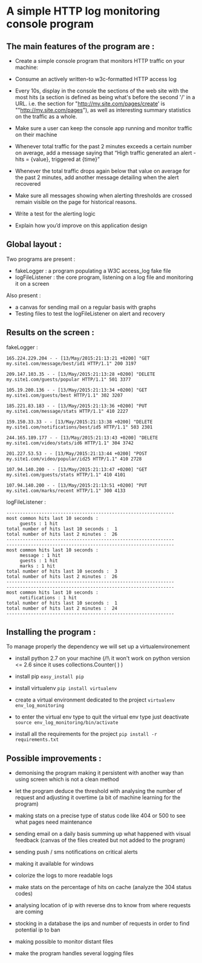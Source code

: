 A simple HTTP log monitoring console program
============================================

The main features of the program are :
--------------------------------------

* Create a simple console program that monitors HTTP traffic on your machine:

* Consume an actively written-to w3c-formatted HTTP access log

* Every 10s, display in the console the sections of the web site with the most hits (a section is defined as being
what's before the second '/' in a URL. i.e. the section for "http://my.site.com/pages/create' is
""http://my.site.com/pages"), as well as interesting summary statistics on the traffic as a whole.

* Make sure a user can keep the console app running and monitor traffic on their machine

* Whenever total traffic for the past 2 minutes exceeds a certain
number on average, add a message saying that “High traffic
generated an alert - hits = {value}, triggered at {time}”

* Whenever the total traffic drops again below that value on average
for the past 2 minutes, add another message detailing when
the alert recovered

* Make sure all messages showing when alerting thresholds are
crossed remain visible on the page for historical reasons.

* Write a test for the alerting logic

* Explain how you’d improve on this application design


Global layout :
---------------

Two programs are present :
- fakeLogger : a program populating a W3C access_log fake file
- logFileListener : the core program, listening on a log file and monitoring it on a screen

Also present :
- a canvas for sending mail on a regular basis with graphs
- Testing files to test the logFileListener on alert and recovery


Results on the screen :
-----------------------

fakeLogger :

```
165.224.229.204 - - [13/May/2015:21:13:21 +0200] "GET my.site1.com/message/best/id1 HTTP/1.1" 200 3197

209.147.103.35 - - [13/May/2015:21:13:28 +0200] "DELETE my.site1.com/guests/popular HTTP/1.1" 501 3377

105.19.200.136 - - [13/May/2015:21:13:34 +0200] "GET my.site1.com/guests/best HTTP/1.1" 302 3207

185.221.83.183 - - [13/May/2015:21:13:36 +0200] "PUT my.site1.com/message/stats HTTP/1.1" 410 2227

159.150.33.33 - - [13/May/2015:21:13:38 +0200] "DELETE my.site1.com/notifications/best/id5 HTTP/1.1" 503 2301

244.165.189.177 - - [13/May/2015:21:13:43 +0200] "DELETE my.site1.com/video/stats/id6 HTTP/1.1" 304 3742

201.227.53.53 - - [13/May/2015:21:13:44 +0200] "POST my.site1.com/video/popular/id25 HTTP/1.1" 410 2728

107.94.140.200 - - [13/May/2015:21:13:47 +0200] "GET my.site1.com/guests/stats HTTP/1.1" 410 4101

107.94.140.200 - - [13/May/2015:21:13:51 +0200] "PUT my.site1.com/marks/recent HTTP/1.1" 300 4133
```

logFileListener :

```
--------------------------------------------------------------
most common hits last 10 seconds :
     guests : 1 hit
total number of hits last 10 seconds :  1
total number of hits last 2 minutes :  26
--------------------------------------------------------------
--------------------------------------------------------------
most common hits last 10 seconds :
     message : 1 hit
     guests : 1 hit
     marks : 1 hit
total number of hits last 10 seconds :  3
total number of hits last 2 minutes :  26
--------------------------------------------------------------
--------------------------------------------------------------
most common hits last 10 seconds :
     notifications : 1 hit
total number of hits last 10 seconds :  1
total number of hits last 2 minutes :  24
--------------------------------------------------------------
```



Installing the program :
------------------------
To manage properly the dependency we will set up a virtualenvironement

* install python 2.7 on your machine (/!\ it won't work on python version <= 2.6 since it uses collections.Counter( ) )

* install pip
`easy_install pip`

* install virtualenv
`pip install virtualenv`

* create a virtual environment dedicated to the project
`virtualenv env_log_monitoring`

* to enter the virtual env type to quit the virtual env type just deactivate
`source env_log_monitoring/bin/activate`

* install all the requirements for the project
`pip install -r requirements.txt`


Possible improvements :
-----------------------

* demonising the program making it persistent with another way than using screen which is not a clean method

* let the program deduce the threshold with analysing the number of request and
adjusting it overtime (a bit of machine learning for the program)

* making stats on a precise type of status code like 404 or 500 to see what pages need
maintenance

* sending email on a daily basis summing up what happened with visual feedback
(canvas of the files created but not added to the program)

* sending push / sms notifications on critical alerts

* making it available for windows

* colorize the logs to more readable logs

* make stats on the percentage of hits on cache (analyze the 304 status codes)

* analysing location of ip with reverse dns to know from where requests are coming

* stocking in a database the ips and number of requests in order to find potential ip to ban

* making possible to monitor distant files

* make the program handles several logging files